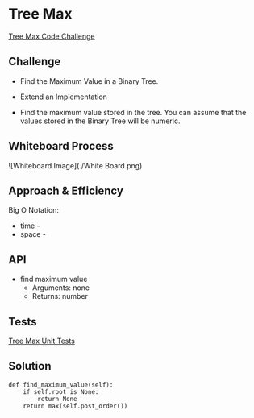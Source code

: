 # Tree Max

[Tree Max Code Challenge](https://github.com/deshondixon/data-structures-and-algorithms/blob/main/python/data_structures/binary_tree.py)

## Challenge
<!-- Description of the challenge -->

- Find the Maximum Value in a Binary Tree.

- Extend an Implementation

- Find the maximum value stored in the tree. You can assume that the values stored in the Binary Tree will be numeric.

## Whiteboard Process
<!-- Embedded whiteboard image -->

![Whiteboard Image](./White Board.png)

## Approach & Efficiency
<!-- What approach did you take? Why? What is the Big O space/time for this approach? -->

Big O Notation:

- time -
- space -

## API
<!-- Description of each method publicly available to your Stack and Queue-->

- find maximum value
  - Arguments: none
  - Returns: number

## Tests

[Tree Max Unit Tests](https://github.com/deshondixon/data-structures-and-algorithms/blob/main/python/tests/code_challenges/test_tree_max.py)

## Solution

    def find_maximum_value(self):
        if self.root is None:
            return None
        return max(self.post_order())
